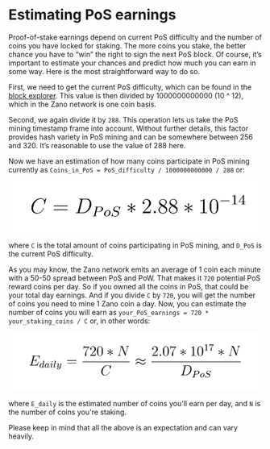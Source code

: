 # Estimating PoS earnings

Proof-of-stake earnings depend on current PoS difficulty and the number of coins you have locked for staking. The more coins you stake, the better chance you have to “win” the right to sign the next PoS block. Of course, it’s important to estimate your chances and predict how much you can earn in some way. Here is the most straightforward way to do so.

First, we need to get the current PoS difficulty, which can be found in the [block explorer](https://explorer.zano.org/). This value is then divided by 1000000000000 (10 ^ 12), which in the Zano network is one coin basis.

Second, we again divide it by `288`. This operation lets us take the PoS mining timestamp frame into account. Without further details, this factor provides hash variety in PoS mining and can be somewhere between 256 and 320. It’s reasonable to use the value of 288 here.

Now we have an estimation of how many coins participate in PoS mining currently as `Coins_in_PoS = PoS_difficulty / 1000000000000 / 288` or: 

![alt coins-in-pos](../../static/img/mine/estimating-pos-earning/coins-in-pos.png "coins-in-pos")

where `C` is the total amount of coins participating in PoS mining, and `D_PoS` is the current PoS difficulty.

As you may know, the Zano network emits an average of 1 coin each minute with a 50-50 spread between PoS and PoW. That makes it `720` potential PoS reward coins per day. So if you owned all the coins in PoS, that could be your total day earnings. And if you divide `C` by `720`, you will get the number of coins you need to mine 1 Zano coin a day. Now, you can estimate the number of coins you will earn as `your_PoS_earnings = 720 * your_staking_coins / C` or, in other words:

![alt pos-earnings](../../static/img/mine/estimating-pos-earning/pos-earnings.png "pos-earnings")

where `E_daily` is the estimated number of coins you'll earn per day, and `N` is the number of coins you're staking.

Please keep in mind that all the above is an expectation and can vary heavily.